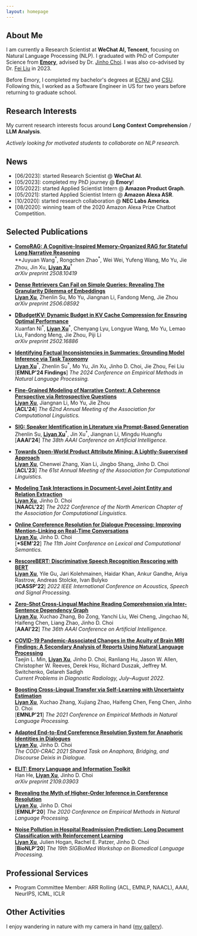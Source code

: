 ```yaml
---
layout: homepage
---
```


## About Me

I am currently a Research Scientist at **WeChat AI, Tencent**, focusing on Natural Language Processing (NLP).
I graduated with PhD of Computer Science from **[Emory](https://www.emory.edu/)**, advised by Dr. [Jinho Choi](https://www.emorynlp.org/faculty/jinho-choi). I was also co-advised by Dr. [Fei Liu](https://www.cs.emory.edu/~fliu40/) in 2023.

Before Emory, I completed my bachelor's degrees at [ECNU](https://english.ecnu.edu.cn/) and [CSU](https://compsci.colostate.edu/). Following this, I worked as a Software Engineer in US for two years before returning to graduate school.

## Research Interests

My current research interests focus around **Long Context Comprehension** / **LLM Analysis**.

*Actively looking for motivated students to collaborate on NLP research.*

## News

- \[06/2023\]: started Research Scientist @ **WeChat AI**.
- \[05/2023\]: completed my PhD journey @ **Emory**!
- \[05/2022\]: started Applied Scientist Intern @ **Amazon Product Graph**.
- \[05/2021\]: started Applied Scientist Intern @ **Amazon Alexa ASR**.
- \[10/2020\]: started research collaboration @ **NEC Labs America**.
- \[08/2020\]: winning team of the 2020 Amazon Alexa Prize Chatbot Competition.

## Selected Publications

- **[ComoRAG: A Cognitive-Inspired Memory-Organized RAG for Stateful Long Narrative Reasoning](https://arxiv.org/abs/2508.10419)** <br>
  **Juyuan Wang<sup>\*</sup>, Rongchen Zhao<sup>\*</sup>, Wei Wei, Yufeng Wang, Mo Yu, Jie Zhou, Jin Xu, **<ins>Liyan Xu</ins>**<sup>†</sup> <br>
  *arXiv preprint 2508.10419*

- **[Dense Retrievers Can Fail on Simple Queries: Revealing The Granularity Dilemma of Embeddings](https://arxiv.org/abs/2506.08592)** <br>
  **<ins>Liyan Xu</ins>**, Zhenlin Su, Mo Yu, Jiangnan Li, Fandong Meng, Jie Zhou <br>
  *arXiv preprint 2506.08592*

- **[DBudgetKV: Dynamic Budget in KV Cache Compression for Ensuring Optimal Performance](https://arxiv.org/abs/2502.16886)** <br>
  Xuanfan Ni<sup>\*</sup>, **<ins>Liyan Xu</ins>**<sup>\*</sup>, Chenyang Lyu, Longyue Wang, Mo Yu, Lemao Liu, Fandong Meng, Jie Zhou, Piji Li <br>
  *arXiv preprint 2502.16886*

- **[Identifying Factual Inconsistencies in Summaries: Grounding Model Inference via Task Taxonomy](https://aclanthology.org/2024.findings-emnlp.857/)** <br>
  **<ins>Liyan Xu</ins>**<sup>\*</sup>, Zhenlin Su<sup>\*</sup>, Mo Yu, Jin Xu, Jinho D. Choi, Jie Zhou, Fei Liu <br>
  [**EMNLP'24 Findings**] *The 2024 Conference on Empirical Methods in Natural Language Processing.*

- **[Fine-Grained Modeling of Narrative Context: A Coherence Perspective via Retrospective Questions](https://aclanthology.org/2024.acl-long.317/)** <br>
  **<ins>Liyan Xu</ins>**, Jiangnan Li, Mo Yu, Jie Zhou <br>
  [**ACL'24**] *The 62nd Annual Meeting of the Association for Computational Linguistics.*

- **[SIG: Speaker Identification in Literature via Prompt-Based Generation](http://arxiv.org/abs/2312.14590)** <br>
  Zhenlin Su, **<ins>Liyan Xu</ins>**<sup>†</sup>, Jin Xu<sup>†</sup>, Jiangnan Li, Mingdu Huangfu <br>
  [**AAAI'24**] *The 38th AAAI Conference on Artificial Intelligence.*

- **[Towards Open-World Product Attribute Mining: A Lightly-Supervised Approach](https://aclanthology.org/2023.acl-long.683/)** <br>
  **<ins>Liyan Xu</ins>**, Chenwei Zhang, Xian Li, Jingbo Shang, Jinho D. Choi <br>
  [**ACL'23**] *The 61st Annual Meeting of the Association for Computational Linguistics.*

- **[Modeling Task Interactions in Document-Level Joint Entity and Relation Extraction](https://aclanthology.org/2022.naacl-main.395)** <br>
  **<ins>Liyan Xu</ins>**, Jinho D. Choi <br>
  [**NAACL'22**] *The 2022 Conference of the North American Chapter of the Association for Computational Linguistics.*

- **[Online Coreference Resolution for Dialogue Processing: Improving Mention-Linking on Real-Time Conversations](https://aclanthology.org/2022.starsem-1.30)** <br>
  **<ins>Liyan Xu</ins>**, Jinho D. Choi <br>
  [**\*SEM'22**] *The 11th Joint Conference on Lexical and Computational Semantics.*

- **[RescoreBERT: Discriminative Speech Recognition Rescoring with BERT](https://ieeexplore.ieee.org/document/9747118)** <br>
  **<ins>Liyan Xu</ins>**, Yile Gu, Jari Kolehmainen, Haidar Khan, Ankur Gandhe, Ariya Rastrow, Andreas Stolcke, Ivan Bulyko <br>
  [**ICASSP'22**] *2022 IEEE International Conference on Acoustics, Speech and Signal Processing.*

- **[Zero-Shot Cross-Lingual Machine Reading Comprehension via Inter-Sentence Dependency Graph](https://ojs.aaai.org/index.php/AAAI/article/view/21407)** <br>
  **<ins>Liyan Xu</ins>**, Xuchao Zhang, Bo Zong, Yanchi Liu, Wei Cheng, Jingchao Ni, Haifeng Chen, Liang Zhao, Jinho D. Choi <br>
  [**AAAI'22**] *The 36th AAAI Conference on Artificial Intelligence.*

- **[COVID-19 Pandemic-Associated Changes in the Acuity of Brain MRI Findings: A Secondary Analysis of Reports Using Natural Language Processing](https://www.sciencedirect.com/science/article/pii/S0363018821001894)** <br>
  Taejin L. Min, **<ins>Liyan Xu</ins>**, Jinho D. Choi, Ranliang Hu, Jason W. Allen, Christopher W. Reeves, Derek Hsu, Richard Duszak,
  Jeffrey M. Switchenko, Gelareh Sadigh <br>
  *Current Problems in Diagnostic Radiology, July–August 2022.*

- **[Boosting Cross-Lingual Transfer via Self-Learning with Uncertainty Estimation](https://aclanthology.org/2021.emnlp-main.538)** <br>
  **<ins>Liyan Xu</ins>**, Xuchao Zhang, Xujiang Zhao, Haifeng Chen, Feng Chen, Jinho D. Choi <br>
  [**EMNLP'21**] *The 2021 Conference on Empirical Methods in Natural Language Processing.*

- **[Adapted End-to-End Coreference Resolution System for Anaphoric Identities in Dialogues](https://aclanthology.org/2021.codi-sharedtask.6)** <br>
  **<ins>Liyan Xu</ins>**, Jinho D. Choi <br>
  *The CODI-CRAC 2021 Shared Task on Anaphora, Bridging, and Discourse Deixis in Dialogue.*

- **[ELIT: Emory Language and Information Toolkit](https://arxiv.org/abs/2109.03903)** <br>
  Han He, **<ins>Liyan Xu</ins>**, Jinho D. Choi <br>
  *arXiv preprint 2109.03903*

- **[Revealing the Myth of Higher-Order Inference in Coreference Resolution](https://www.aclweb.org/anthology/2020.emnlp-main.686)** <br>
  **<ins>Liyan Xu</ins>**, Jinho D. Choi <br>
  [**EMNLP'20**] *The 2020 Conference on Empirical Methods in Natural Language Processing.*

- **[Noise Pollution in Hospital Readmission Prediction: Long Document Classification with Reinforcement Learning](https://www.aclweb.org/anthology/2020.bionlp-1.10)** <br>
  **<ins>Liyan Xu</ins>**, Julien Hogan, Rachel E. Patzer, Jinho D. Choi <br>
  [**BioNLP'20**] *The 19th SIGBioMed Workshop on Biomedical Language Processing.*

## Professional Services

- Program Committee Member: ARR Rolling (ACL, EMNLP, NAACL), AAAI, NeurIPS, ICML, ICLR

<!--{% include_relative _includes/publications.md %}-->

<!--{% include_relative _includes/services.md %}-->

## Other Activities

I enjoy wandering in nature with my camera in hand ([my gallery](https://lxu-gallery.github.io/)).
